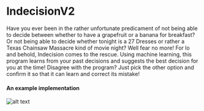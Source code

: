 # IndecisionV2

Have you ever been in the rather unfortunate predicament of not being able to decide between whether to have a grapefruit or a banana for breakfast? Or not being able to decide whether tonight is a 27 Dresses or rather a Texas Chainsaw Massacre  kind of movie night?
Well fear no more! For lo and behold, Indecision comes to the rescue. Using machine learning, this program learns from your past decisions and suggests the best decision for you at the time! Disagree with the program? Just pick the other option and confirm it so that it can learn and correct its mistake!

#### An example implementation

![alt text](http://i.imgur.com/7ZEz2rWm.png "Indecision Android")


